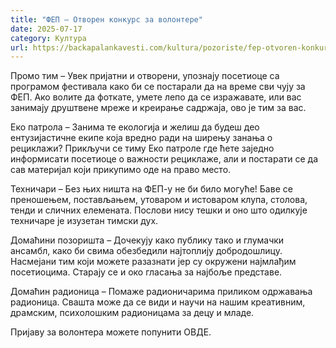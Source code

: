 ```yaml
---
title: "ФЕП – Отворен конкурс за волонтере"
date: 2025-07-17
category: Култура
url: https://backapalankavesti.com/kultura/pozoriste/fep-otvoren-konkurs-za-volontere/
---
```


Промо тим – Увек пријатни и отворени, упознају посетиоце са програмом фестивала како би се постарали да на време сви чују за ФЕП. Ако волите да фоткате, умете лепо да се изражавате, или вас занимају друштвене мреже и креирање садржаја, ово је тим за вас.

Еко патрола – Занима те екологија и желиш да будеш део ентузијастичне екипе која вредно ради на ширењу занања о рециклажи? Прикључи се тиму Еко патроле где ћете заједно информисати посетиоце о важности рециклаже, али и постарати се да сав материјал који прикупимо оде на право место.

Техничари – Без њих ништа на ФЕП-у не би било могуће! Баве се преношењем, постављањем, утоваром и истоваром клупа, столова, тенди и сличних елемената. Послови нису тешки и оно што одилкује техничаре је изузетан тимски дух.

Домаћини позоришта – Дочекују како публику тако и глумачки ансамбл, како би свима обезбедили најтоплију добродошлицу. Насмејани тим који можете разазнати јер су окружени најмлађим посетиоцима. Старају се и око гласања за најбоље представе.

Домаћин радионица – Помаже радионичарима приликом одржавања радионица. Свашта може да се види и научи на нашим креативним, драмским, психолошким радионицама за децу и младе.

Пријаву за волонтера можете попунити ОВДЕ.
